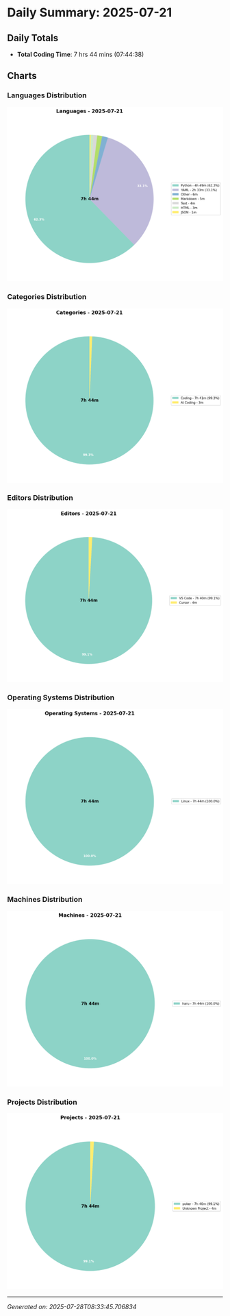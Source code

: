 # Daily Summary: 2025-07-21

## Daily Totals
- **Total Coding Time**: 7 hrs 44 mins (07:44:38)

## Charts

### Languages Distribution
![Languages](/charts/languages_-_2025-07-21.png)

### Categories Distribution
![Categories](/charts/categories_-_2025-07-21.png)

### Editors Distribution
![Editors](/charts/editors_-_2025-07-21.png)

### Operating Systems Distribution
![Operating Systems](/charts/operating_systems_-_2025-07-21.png)

### Machines Distribution
![Machines](/charts/machines_-_2025-07-21.png)

### Projects Distribution
![Projects](/charts/projects_-_2025-07-21.png)

---
*Generated on: 2025-07-28T08:33:45.706834*
